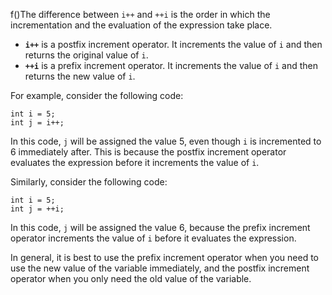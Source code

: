 f()The difference between `i++` and `++i` is the order in which the incrementation and the evaluation of the expression take place.

* **`i++`** is a postfix increment operator. It increments the value of `i` and then returns the original value of `i`.
* **`++i`** is a prefix increment operator. It increments the value of `i` and then returns the new value of `i`.

For example, consider the following code:

```
int i = 5;
int j = i++;
```

In this code, `j` will be assigned the value 5, even though `i` is incremented to 6 immediately after. This is because the postfix increment operator evaluates the expression before it increments the value of `i`.

Similarly, consider the following code:

```
int i = 5;
int j = ++i;
```

In this code, `j` will be assigned the value 6, because the prefix increment operator increments the value of `i` before it evaluates the expression.

In general, it is best to use the prefix increment operator when you need to use the new value of the variable immediately, and the postfix increment operator when you only need the old value of the variable.